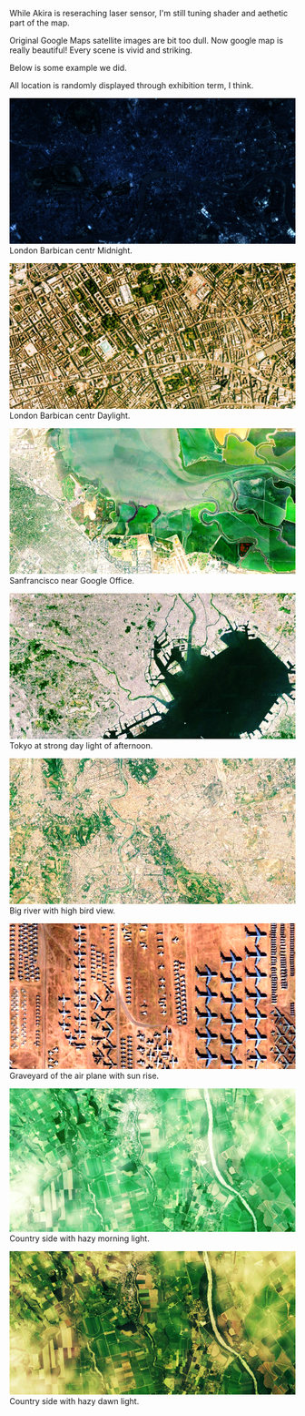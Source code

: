 While Akira is reseraching laser sensor, I'm still tuning shader and aethetic part of the map.

Original Google Maps satellite images are bit too dull. Now google map is really beautiful! Every scene is vivid and striking.

Below is some example we did.

All location is randomly displayed through exhibition term, I think.


![Map Sketch](../project_images/sketches/sketch_039.png?raw=true "Example Image")
London Barbican centr Midnight.

![Map Sketch](../project_images/sketches/sketch_040.png?raw=true "Example Image")
London Barbican centr Daylight.

![Map Sketch](../project_images/sketches/sketch_041.png?raw=true "Example Image")
Sanfrancisco near Google Office.

![Map Sketch](../project_images/sketches/sketch_042.png?raw=true "Example Image")
Tokyo at strong day light of afternoon.

![Map Sketch](../project_images/sketches/sketch_043.png?raw=true "Example Image")
Big river with high bird view.

![Map Sketch](../project_images/sketches/sketch_044.png?raw=true "Example Image")
Graveyard of the air plane with sun rise.

![Map Sketch](../project_images/sketches/sketch_045.png?raw=true "Example Image")
Country side with hazy morning light.

![Map Sketch](../project_images/sketches/sketch_046.png?raw=true "Example Image")
Country side with hazy dawn light.
